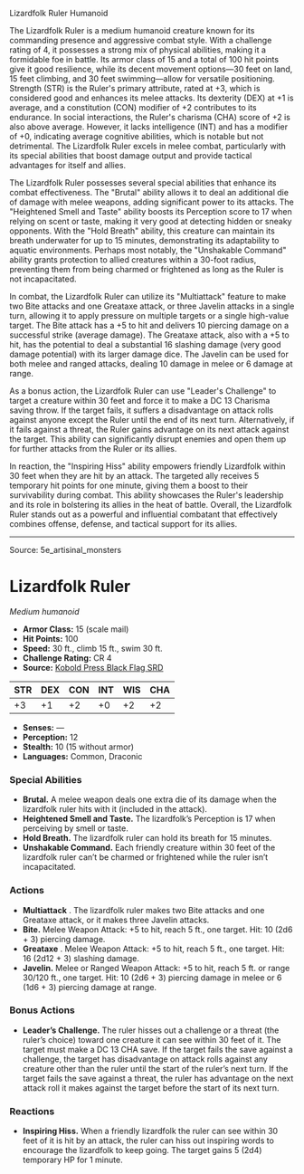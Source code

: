 <MonsterName/>Lizardfolk Ruler</MonsterName>
<CreatureType/>Humanoid</CreatureType>

<summary>The Lizardfolk Ruler is a medium humanoid creature known for its commanding presence and aggressive combat style. With a challenge rating of 4, it possesses a strong mix of physical abilities, making it a formidable foe in battle. Its armor class of 15 and a total of 100 hit points give it good resilience, while its decent movement options—30 feet on land, 15 feet climbing, and 30 feet swimming—allow for versatile positioning. Strength (STR) is the Ruler's primary attribute, rated at +3, which is considered good and enhances its melee attacks. Its dexterity (DEX) at +1 is average, and a constitution (CON) modifier of +2 contributes to its endurance. In social interactions, the Ruler's charisma (CHA) score of +2 is also above average. However, it lacks intelligence (INT) and has a modifier of +0, indicating average cognitive abilities, which is notable but not detrimental. The Lizardfolk Ruler excels in melee combat, particularly with its special abilities that boost damage output and provide tactical advantages for itself and allies.</summary>

<detail>

The Lizardfolk Ruler possesses several special abilities that enhance its combat effectiveness. The "Brutal" ability allows it to deal an additional die of damage with melee weapons, adding significant power to its attacks. The "Heightened Smell and Taste" ability boosts its Perception score to 17 when relying on scent or taste, making it very good at detecting hidden or sneaky opponents. With the "Hold Breath" ability, this creature can maintain its breath underwater for up to 15 minutes, demonstrating its adaptability to aquatic environments. Perhaps most notably, the "Unshakable Command" ability grants protection to allied creatures within a 30-foot radius, preventing them from being charmed or frightened as long as the Ruler is not incapacitated.

In combat, the Lizardfolk Ruler can utilize its "Multiattack" feature to make two Bite attacks and one Greataxe attack, or three Javelin attacks in a single turn, allowing it to apply pressure on multiple targets or a single high-value target. The Bite attack has a +5 to hit and delivers 10 piercing damage on a successful strike (average damage). The Greataxe attack, also with a +5 to hit, has the potential to deal a substantial 16 slashing damage (very good damage potential) with its larger damage dice. The Javelin can be used for both melee and ranged attacks, dealing 10 damage in melee or 6 damage at range.

As a bonus action, the Lizardfolk Ruler can use "Leader's Challenge" to target a creature within 30 feet and force it to make a DC 13 Charisma saving throw. If the target fails, it suffers a disadvantage on attack rolls against anyone except the Ruler until the end of its next turn. Alternatively, if it fails against a threat, the Ruler gains advantage on its next attack against the target. This ability can significantly disrupt enemies and open them up for further attacks from the Ruler or its allies.

In reaction, the "Inspiring Hiss" ability empowers friendly Lizardfolk within 30 feet when they are hit by an attack. The targeted ally receives 5 temporary hit points for one minute, giving them a boost to their survivability during combat. This ability showcases the Ruler's leadership and its role in bolstering its allies in the heat of battle. Overall, the Lizardfolk Ruler stands out as a powerful and influential combatant that effectively combines offense, defense, and tactical support for its allies.</detail>



---

Source: 5e_artisinal_monsters

# Lizardfolk Ruler

*Medium humanoid*

- **Armor Class:** 15 (scale mail)
- **Hit Points:** 100
- **Speed:** 30 ft., climb 15 ft., swim 30 ft.
- **Challenge Rating:** CR 4
- **Source:** [Kobold Press Black Flag SRD](https://koboldpress.com/black-flag-roleplaying/)

| STR | DEX | CON | INT | WIS | CHA |
| --- | --- | --- | --- | --- | --- |
| +3 | +1 | +2 | +0 | +2 | +2 |

- **Senses:** —
- **Perception:** 12
- **Stealth:** 10 (15 without armor)
- **Languages:** Common, Draconic

### Special Abilities

- **Brutal.** A melee weapon deals one extra die of its damage when the lizardfolk ruler hits with it (included in the attack).
- **Heightened Smell and Taste.** The lizardfolk’s Perception is 17 when perceiving by smell or taste.
- **Hold Breath.** The lizardfolk ruler can hold its breath for 15 minutes.
- **Unshakable Command.** Each friendly creature within 30 feet of the lizardfolk ruler can’t be charmed or frightened while the ruler isn’t incapacitated.

### Actions

- **Multiattack** . The lizardfolk ruler makes two Bite attacks and one Greataxe attack, or it makes three Javelin attacks.
- **Bite.** Melee Weapon Attack: +5 to hit, reach 5 ft., one target. Hit: 10 (2d6 + 3) piercing damage.
- **Greataxe** . Melee Weapon Attack: +5 to hit, reach 5 ft., one target. Hit: 16 (2d12 + 3) slashing damage.
- **Javelin.** Melee or Ranged Weapon Attack: +5 to hit, reach 5 ft. or range 30/120 ft., one target. Hit: 10 (2d6 + 3) piercing damage in melee or 6 (1d6 + 3) piercing damage at range.

### Bonus Actions

- **Leader’s Challenge.** The ruler hisses out a challenge or a threat (the ruler’s choice) toward one creature it can see within 30 feet of it. The target must make a DC 13 CHA save. If the target fails the save against a challenge, the target has disadvantage on attack rolls against any creature other than the ruler until the start of the ruler’s next turn. If the target fails the save against a threat, the ruler has advantage on the next attack roll it makes against the target before the start of its next turn.

### Reactions

- **Inspiring Hiss.** When a friendly lizardfolk the ruler can see within 30 feet of it is hit by an attack, the ruler can hiss out inspiring words to encourage the lizardfolk to keep going. The target gains 5 (2d4) temporary HP for 1 minute.




